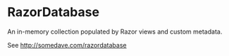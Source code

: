 RazorDatabase
=============

An in-memory collection populated by Razor views and custom metadata.

See http://somedave.com/razordatabase
